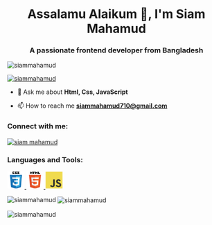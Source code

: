<h1 align="center">Assalamu Alaikum 👋, I'm Siam Mahamud</h1>
<h3 align="center">A passionate frontend developer from Bangladesh</h3>

<p align="left"> <img src="https://komarev.com/ghpvc/?username=siammahamud&label=Profile%20views&color=0e75b6&style=flat" alt="siammahamud" /> </p>

<p align="left"> <a href="https://github.com/ryo-ma/github-profile-trophy"><img src="https://github-profile-trophy.vercel.app/?username=siammahamud" alt="siammahamud" /></a> </p>

- 💬 Ask me about **Html, Css, JavaScript**

- 📫 How to reach me **siammahamud710@gmail.com**

<h3 align="left">Connect with me:</h3>
<p align="left">
<a href="https://fb.com/siam mahamud" target="blank"><img align="center" src="https://raw.githubusercontent.com/rahuldkjain/github-profile-readme-generator/master/src/images/icons/Social/facebook.svg" alt="siam mahamud" height="30" width="40" /></a>
</p>

<h3 align="left">Languages and Tools:</h3>
<p align="left"> <a href="https://www.w3schools.com/css/" target="_blank" rel="noreferrer"> <img src="https://raw.githubusercontent.com/devicons/devicon/master/icons/css3/css3-original-wordmark.svg" alt="css3" width="40" height="40"/> </a> <a href="https://www.w3.org/html/" target="_blank" rel="noreferrer"> <img src="https://raw.githubusercontent.com/devicons/devicon/master/icons/html5/html5-original-wordmark.svg" alt="html5" width="40" height="40"/> </a> <a href="https://developer.mozilla.org/en-US/docs/Web/JavaScript" target="_blank" rel="noreferrer"> <img src="https://raw.githubusercontent.com/devicons/devicon/master/icons/javascript/javascript-original.svg" alt="javascript" width="40" height="40"/> </a> </p>

<p><img align="left" src="https://github-readme-stats.vercel.app/api/top-langs?username=siammahamud&show_icons=true&locale=en&layout=compact" alt="siammahamud" /></p>

<p>&nbsp;<img align="center" src="https://github-readme-stats.vercel.app/api?username=siammahamud&show_icons=true&locale=en" alt="siammahamud" /></p>

<p><img align="center" src="https://github-readme-streak-stats.herokuapp.com/?user=siammahamud&" alt="siammahamud" /></p>
